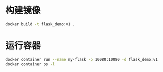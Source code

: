 # 构建镜像
```bash
docker build -t flask_demo:v1 .
```
# 运行容器

```bash
docker container run --name my-flask -p 10080:10080 -d flask_demo:v1
docker container ps -l

```
